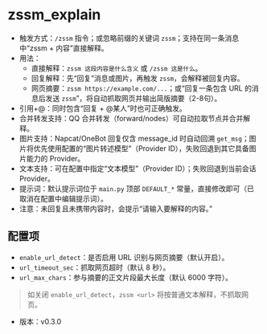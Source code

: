 # zssm_explain

- 触发方式：`/zssm` 指令；或忽略前缀的关键词 `zssm`；支持在同一条消息中“zssm + 内容”直接解释。
- 用法：
  - 直接解释：`zssm 这段内容是什么含义` 或 `/zssm 这是什么`。
  - 回复解释：先“回复”消息或图片，再触发 `zssm`，会解释被回复内容。
  - 网页摘要：`zssm https://example.com/...`；或“回复一条包含 URL 的消息后发送 `zssm`”，将自动抓取网页并输出简版摘要（2-8句）。
- 引用+@：同时包含“回复 + @某人”时也可正确触发。
- 合并转发支持：QQ 合并转发（forward/nodes）可自动拉取节点并合并解释。
- 图片支持：Napcat/OneBot 回复仅含 message_id 时自动回溯 `get_msg`；图片将优先使用配置的“图片转述模型”（Provider ID），失败回退到其它具备图片能力的 Provider。
- 文本支持：可在配置中指定“文本模型”（Provider ID）；失败回退到当前会话 Provider。
- 提示词：默认提示词位于 `main.py` 顶部 `DEFAULT_*` 常量，直接修改即可（已取消在配置中编辑提示词）。
- 注意：未回复且未携带内容时，会提示“请输入要解释的内容。”
  
## 配置项

- `enable_url_detect`：是否启用 URL 识别与网页摘要（默认开启）。
- `url_timeout_sec`：抓取网页超时（默认 8 秒）。
- `url_max_chars`：参与摘要的正文片段最大长度（默认 6000 字符）。

> 如关闭 `enable_url_detect`，`zssm <url>` 将按普通文本解释，不抓取网页。

- 版本：v0.3.0

